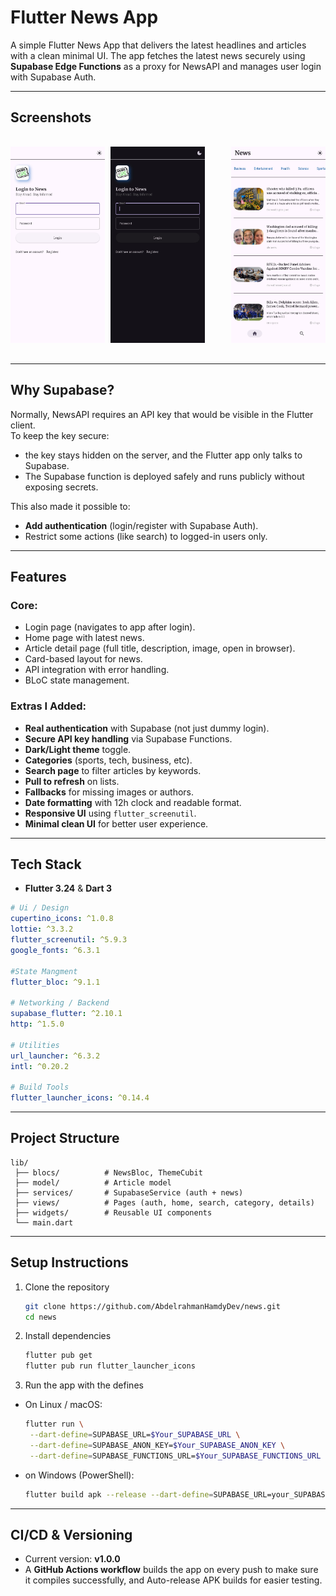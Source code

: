 # Flutter News App

A simple Flutter News App that delivers the latest headlines and articles with a clean minimal UI.
The app fetches the latest news securely using **Supabase Edge Functions** as a proxy for NewsAPI and manages user login with Supabase Auth.

---

## Screenshots

<pre>

<img src="screenshots/light_auth.jpg" width="30%"> <img src="screenshots/dark_auth.jpg" width="30%">     <img src="screenshots/light_home.jpg" width="30%"> <img src="screenshots/dark_home.jpg" width="30%">     <img src="screenshots/light_search.jpg" width="30%"> <img src="screenshots/dark_search.jpg" width="30%">     <img src="screenshots/light_cat.jpg" width="30%"> <img src="screenshots/dark_cat.jpg" width="30%">      <img src="screenshots/light_details.jpg" width="30%"> <img src="screenshots/dark_details.jpg" width="30%">

</pre>

---

## Why Supabase?

Normally, NewsAPI requires an API key that would be visible in the Flutter client.  
To keep the key secure:

- the key stays hidden on the server, and the Flutter app only talks to Supabase.
- The Supabase function is deployed safely and runs publicly without exposing secrets.

This also made it possible to:

- **Add authentication** (login/register with Supabase Auth).
- Restrict some actions (like search) to logged-in users only.

---

## Features

### Core:

- Login page (navigates to app after login).
- Home page with latest news.
- Article detail page (full title, description, image, open in browser).
- Card-based layout for news.
- API integration with error handling.
- BLoC state management.

### Extras I Added:

- **Real authentication** with Supabase (not just dummy login).
- **Secure API key handling** via Supabase Functions.
- **Dark/Light theme** toggle.
- **Categories** (sports, tech, business, etc).
- **Search page** to filter articles by keywords.
- **Pull to refresh** on lists.
- **Fallbacks** for missing images or authors.
- **Date formatting** with 12h clock and readable format.
- **Responsive UI** using `flutter_screenutil`.
- **Minimal clean UI** for better user experience.

---

## Tech Stack

- **Flutter 3.24** & **Dart 3**

```yaml
# Ui / Design
cupertino_icons: ^1.0.8
lottie: ^3.3.2
flutter_screenutil: ^5.9.3
google_fonts: ^6.3.1

#State Mangment
flutter_bloc: ^9.1.1

# Networking / Backend
supabase_flutter: ^2.10.1
http: ^1.5.0

# Utilities
url_launcher: ^6.3.2
intl: ^0.20.2

# Build Tools
flutter_launcher_icons: ^0.14.4
```

---

## Project Structure

```
lib/
 ├── blocs/          # NewsBloc, ThemeCubit
 ├── model/          # Article model
 ├── services/       # SupabaseService (auth + news)
 ├── views/          # Pages (auth, home, search, category, details)
 ├── widgets/        # Reusable UI components
 └── main.dart
```

---

## Setup Instructions

1. Clone the repository

   ```bash
   git clone https://github.com/AbdelrahmanHamdyDev/news.git
   cd news
   ```

2. Install dependencies

   ```bash
   flutter pub get
   flutter pub run flutter_launcher_icons
   ```

3. Run the app with the defines

- On Linux / macOS:
  ```bash
  flutter run \
   --dart-define=SUPABASE_URL=$Your_SUPABASE_URL \
   --dart-define=SUPABASE_ANON_KEY=$Your_SUPABASE_ANON_KEY \
   --dart-define=SUPABASE_FUNCTIONS_URL=$Your_SUPABASE_FUNCTIONS_URL
  ```
- on Windows (PowerShell):
  ```bash
  flutter build apk --release --dart-define=SUPABASE_URL=your_SUPABASE_URL --dart-define=SUPABASE_ANON_KEY=your_SUPABASE_ANON_KEY --dart-define=SUPABASE_FUNCTIONS_URL=your_SUPABASE_FUNCTIONS_URL
  ```

---

## CI/CD & Versioning

- Current version: **v1.0.0**
- A **GitHub Actions workflow** builds the app on every push to make sure it compiles successfully, and Auto-release APK builds for easier testing.
